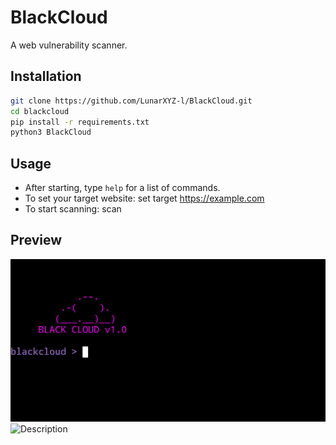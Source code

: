 # BlackCloud
A web vulnerability scanner.

## Installation
``` bash
git clone https://github.com/LunarXYZ-l/BlackCloud.git
cd blackcloud
pip install -r requirements.txt
python3 BlackCloud
```

## Usage

- After starting, type `help` for a list of commands.
- To set your target website:
set target https://example.com
- To start scanning:
scan

## Preview
![Screenshot](Screenshot_20250721-221232.png)
![Description](images/Screenshot_20250721-221304.png)
